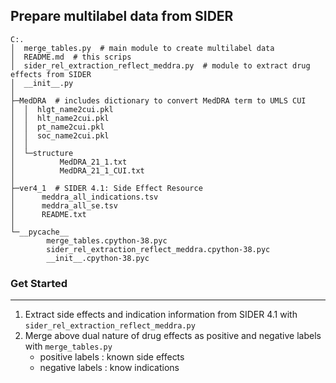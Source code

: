 ## Prepare multilabel data from SIDER
```
C:.
│  merge_tables.py  # main module to create multilabel data
│  README.md  # this scrips
│  sider_rel_extraction_reflect_meddra.py  # module to extract drug effects from SIDER
│  __init__.py
│
├─MedDRA  # includes dictionary to convert MedDRA term to UMLS CUI
│  │  hlgt_name2cui.pkl
│  │  hlt_name2cui.pkl
│  │  pt_name2cui.pkl
│  │  soc_name2cui.pkl
│  │
│  └─structure
│          MedDRA_21_1.txt
│          MedDRA_21_1_CUI.txt
│
├─ver4_1  # SIDER 4.1: Side Effect Resource
│      meddra_all_indications.tsv
│      meddra_all_se.tsv
│      README.txt
│
└─__pycache__
        merge_tables.cpython-38.pyc
        sider_rel_extraction_reflect_meddra.cpython-38.pyc
        __init__.cpython-38.pyc
```
### Get Started
---
1. Extract side effects and indication information from SIDER 4.1 with `sider_rel_extraction_reflect_meddra.py`
2. Merge above dual nature of drug effects as positive and negative labels with `merge_tables.py`
   - positive labels : known side effects <br>
   - negative labels : know indications
